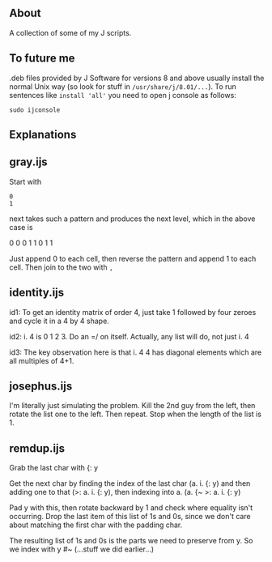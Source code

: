 About
-----

A collection of some of my J scripts.

To future me
------------

.deb files provided by J Software for versions 8 and above usually install the normal Unix way (so look for stuff in `/usr/share/j/8.01/...`). To run sentences like `install 'all'` you need to open j console as follows:

    sudo ijconsole

Explanations
------------

gray.ijs
--------

Start with

    0
    1

next takes such a pattern and produces the next level, which in the above case is

   0 0
   0 1
   1 0
   1 1

Just append 0 to each cell, then reverse the pattern and append 1 to each cell. Then join to the two with `,`

identity.ijs
------------

id1: To get an identity matrix of order 4, just take 1 followed by four zeroes and cycle it in a 4 by 4 shape.

id2: i. 4 is 0 1 2 3. Do an =/ on itself. Actually, any list will do, not just i. 4

id3: The key observation here is that i. 4 4 has diagonal elements which are all multiples of 4+1.

josephus.ijs
------------

I'm literally just simulating the problem. Kill the 2nd guy from the left, then rotate the list one to the left. Then repeat. Stop when the length of the list is 1.

remdup.ijs
----------

Grab the last char with {: y

Get the next char by finding the index of the last char (a. i. {: y) and then adding one to that (>: a. i. {: y), then indexing into a. (a. {~ >: a. i. {: y)

Pad y with this, then rotate backward by 1 and check where equality isn't occurring. Drop the last item of this list of 1s and 0s, since we don't care about matching the first char with the padding char.

The resulting list of 1s and 0s is the parts we need to preserve from y. So we index with y #~ (...stuff we did earlier...)